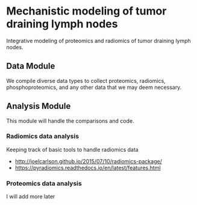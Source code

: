 # Mechanistic modeling of tumor draining lymph nodes
Integrative modeling of proteomics and radiomics of tumor draining lymph nodes.

## Data Module
We compile diverse data types to collect proteomics, radiomics, phosphoproteomics, and any other data that we may deem necessary.

## Analysis Module
This module will handle the comparisons and code. 

### Radiomics data analysis
Keeping track of basic tools to handle radiomics data

- http://joelcarlson.github.io/2015/07/10/radiomics-package/
- https://pyradiomics.readthedocs.io/en/latest/features.html

### Proteomics data analysis
I will add more later
